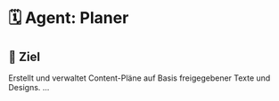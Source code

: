 # 🗓️ Agent: Planer
## 🎯 Ziel
Erstellt und verwaltet Content-Pläne auf Basis freigegebener Texte und Designs.
...
